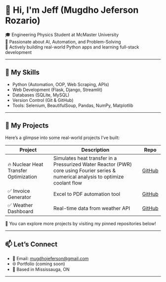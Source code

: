 # 👋 Hi, I'm Jeff (Mugdho Jeferson Rozario)

🎓 Engineering Physics Student at McMaster University  
🧠 Passionate about AI, Automation, and Problem-Solving  
🚀 Actively building real-world Python apps and learning full-stack development

---

## 🧰 My Skills
- Python (Automation, OOP, Web Scraping, APIs)
- Web Development (Flask, Django, Streamlit)
- Databases (SQLite, MySQL)
- Version Control (Git & GitHub)
- Tools: Selenium, BeautifulSoup, Pandas, NumPy, Matplotlib

---

## 🧪 My Projects 
Here’s a glimpse into some real-world projects I’ve built:

| Project | Description | Repo |
|--------|-------------|------|
| 🔥 Nuclear Heat Transfer Optimization | Simulates heat transfer in a Pressurized Water Reactor (PWR) core using Fourier series & numerical analysis to optimize coolant flow | [GitHub](https://github.com/mugjeff12/Heat-Transfer-Optimization-on-a-Nuclear-Reactor-Core) |
| ✅ Invoice Generator | Excel to PDF automation tool | [GitHub](https://github.com/mugjeff12/Invoice-Maker) |
| ✅ Weather Dashboard | Real-time data from weather API | [GitHub](https://github.com/mugjeff12/Weather-Dashboard) |



📌 You can explore more projects by visiting my pinned repositories below!

---

## 📫 Let’s Connect
- 📧 Email: mugdhojeferson@gmail.com  
- 🌐 Portfolio (coming soon)  
- 📍 Based in Mississauga, ON

---



